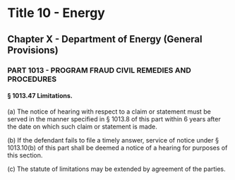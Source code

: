 
# Title 10 - Energy
## Chapter X - Department of Energy (General Provisions)
### PART 1013 - PROGRAM FRAUD CIVIL REMEDIES AND PROCEDURES
#### § 1013.47 Limitations.

(a) The notice of hearing with respect to a claim or statement must be served in the manner specified in § 1013.8 of this part within 6 years after the date on which such claim or statement is made.

(b) If the defendant fails to file a timely answer, service of notice under § 1013.10(b) of this part shall be deemed a notice of a hearing for purposes of this section.

(c) The statute of limitations may be extended by agreement of the parties.
